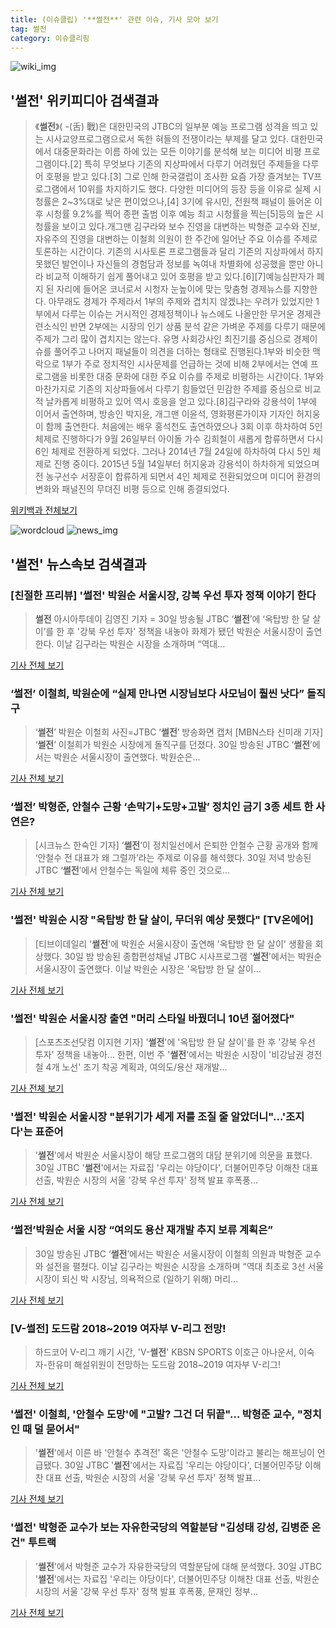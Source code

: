 ```yaml
---
title: (이슈클립) '**썰전**' 관련 이슈, 기사 모아 보기
tag: 썰전
category: 이슈클리핑
---
```

![wiki_img](https://user-images.githubusercontent.com/42597476/44503234-41136a80-a6d0-11e8-9071-6fc6418eafe4.png)
## **'**썰전**'** 위키피디아 검색결과
>《**썰전**》( -(舌) 戰)은 대한민국의 JTBC의 일부분 예능 프로그램 성격을 띄고 있는 시사교양프로그램으로서 독한 혀들의 전쟁이라는 부제를 달고 있다. 대한민국에서 대중문화라는 이름 하에 있는 모든 이야기를 분석해 보는 미디어 비평 프로그램이다.[2] 특히 무엇보다 기존의 지상파에서 다루기 어려웠던 주제들을 다루어 호평을 받고 있다.[3] 그로 인해 한국갤럽이 조사한 요즘 가장 즐겨보는 TV프로그램에서 10위를 차지하기도 했다. 다양한 미디어의 등장 등을 이유로 실제 시청률은 2~3%대로 낮은 편이었으나,[4] 3기에 유시민, 전원책 패널이 들어온 이후 시청률 9.2%를 찍어 종편 출범 이후 예능 최고 시청률을 찍는[5]등의 높은 시청률을 보이고 있다.개그맨 김구라와 보수 진영을 대변하는 박형준 교수와 진보, 자유주의 진영을 대변하는 이철희 의원이 한 주간에 일어난 주요 이슈를 주제로 토론하는 시간이다. 기존의 시사토론 프로그램들과 달리 기존의 지상파에서 하지 못했던 발언이나 자신들의 경험담과 정보를 녹여내 차별화에 성공했을 뿐만 아니라 비교적 이해하기 쉽게 풀어내고 있어 호평을 받고 있다.[6][7]예능심판자가 폐지 된 자리에 들어온 코너로서 시청자 눈높이에 맞는 맞춤형 경제뉴스를 지향한다. 아무래도 경제가 주제라서 1부의 주제와 겹치지 않겠냐는 우려가 있었지만 1부에서 다루는 이슈는 거시적인 경제정책이나 뉴스에도 나올만한 무거운 경제관련소식인 반면 2부에는 시장의 인기 상품 분석 같은 가벼운 주제를 다루기 때문에 주제가 그리 많이 겹치지는 않는다. 유명 사회강사인 최진기를 중심으로 경제이슈를 풀어주고 나머지 패널들이 의견을 더하는 형태로 진행된다.1부와 비슷한 맥락으로 1부가 주로 정치적인 시사문제를 언급하는 것에 비해 2부에서는 연예 프로그램을 비롯한 대중 문화에 대한 주요 이슈를 주제로 비평하는 시간이다. 1부와 마찬가지로 기존의 지상파들에서 다루기 힘들었던 민감한 주제를 중심으로 비교적 날카롭게 비평하고 있어 역시 호응을 얻고 있다.[8]김구라와 강용석이 1부에 이어서 출연하며, 방송인 박지윤, 개그맨 이윤석, 영화평론가이자 기자인 허지웅이 함께 출연한다. 처음에는 배우 홍석천도 출연하였으나 3회 이후 하차하여 5인 체제로 진행하다가 9월 26일부터 아이돌 가수 김희철이 새롭게 합류하면서 다시 6인 체제로 전환하게 되었다. 그러나 2014년 7월 24일에 하차하여 다시 5인 체제로 진행 중이다. 2015년 5월 14일부터 허지웅과 강용석이 하차하게 되었으며 전 농구선수 서장훈이 합류하게 되면서 4인 체제로 전환되었으며 미디어 환경의 변화와 패널진의 무뎌진 비평 등으로 인해 종결되었다.

<a href="https://ko.wikipedia.org/wiki/썰전" target="_blank">위키백과 전체보기</a>

![wordcloud](https://s3.ap-northeast-2.amazonaws.com/lyrics101-wordcloud/2018-08-31-1535643350.png)
![news_img](https://user-images.githubusercontent.com/42597476/44507050-1206f400-a6e4-11e8-8d98-7ffbfebb353f.png)
## **'**썰전**'** 뉴스속보 검색결과
### [친절한 프리뷰] '**썰전**' 박원순 서울시장, 강북 우선 투자 정책 이야기 한다

>**썰전** 아시아투데이 김영진 기자 = 30일 방송될 JTBC ‘**썰전**’에 ‘옥탑방 한 달 살이’를 한 후 '강북 우선 투자' 정책을 내놓아 화제가 됐던 박원순 서울시장이 출연한다. 이날 김구라는 박원순 시장을 소개하며 “역대...

<a href="http://www.asiatoday.co.kr/view.php?key=20180830001334244" target="_blank">기사 전체 보기</a>

### ‘**썰전**’ 이철희, 박원순에 “실제 만나면 시장님보다 사모님이 훨씬 낫다” 돌직구

>‘**썰전**’ 박원순 이철희 사진=JTBC ‘**썰전**’ 방송화면 캡처 [MBN스타 신미래 기자] ‘**썰전**’ 이철희가 박원순 시장에게 돌직구를 던졌다. 30일 방송된 JTBC ‘**썰전**’에서는 박원순 서울시장이 출연했다. 박원순은...

<a href="http://star.mbn.co.kr/view.php?year=2018&no=547808&refer=portal" target="_blank">기사 전체 보기</a>

### ‘**썰전**’ 박형준, 안철수 근황 ‘손막기+도망+고발’ 정치인 금기 3종 세트 한 사연은?

>[시크뉴스 한숙인 기자] ‘**썰전**’이 정치일선에서 은퇴한 안철수 근황 공개와 함께 ‘안철수 전 대표가 왜 그럴까’라는 주제로 이유를 해석했다. 30일 저녁 방송된 JTBC ‘**썰전**’에서 안철수는 독일에 체류 중인 것으로...

<a href="http://chicnews.mk.co.kr/article.php?aid=1535640837209213006" target="_blank">기사 전체 보기</a>

### '**썰전**' 박원순 시장 "옥탑방 한 달 살이, 무더위 예상 못했다" [TV온에어]

>[티브이데일리 '**썰전**'에 박원순 서울시장이 출연해 '옥탑방 한 달 살이' 생활을 회상했다. 30일 밤 방송된 종합편성채널 JTBC 시사프로그램 '**썰전**'에서는 박원순 서울시장이 출연했다. 이날 박원순 시장은 '옥탑방 한 달 살이...

<a href="http://tvdaily.asiae.co.kr/read.php3?aid=15356398511390303002" target="_blank">기사 전체 보기</a>

### '**썰전**' 박원순 서울시장 출연 "머리 스타일 바꿨더니 10년 젊어졌다"

>[스포츠조선닷컴 이지현 기자] '**썰전**'에 '옥탑방 한 달 살이'를 한 후 '강북 우선 투자' 정책을 내놓아... 한편, 이번 주 '**썰전**'에서는 박원순 시장이 '비강남권 경전철 4개 노선' 조기 착공 계획과, 여의도/용산 재개발...

<a href="http://sports.chosun.com/news/ntype.htm?id=201808310100285320021686&servicedate=20180830" target="_blank">기사 전체 보기</a>

### '**썰전**' 박원순 서울시장 "분위기가 세게 저를 조질 줄 알았더니"…'조지다'는 표준어

>'**썰전**'에서 박원순 서울시장이 해당 프로그램의 대담 분위기에 의문을 표했다. 30일 JTBC '**썰전**'에서는 자료집 '우리는 야당이다', 더불어민주당 이해찬 대표 선출, 박원순 시장의 서울 '강북 우선 투자' 정책 발표 후폭풍...

<a href="http://www.topstarnews.net/news/articleView.html?idxno=474098" target="_blank">기사 전체 보기</a>

### ‘**썰전**’박원순 서울 시장 “여의도 용산 재개발 추지 보류 계획은”

>30일 방송된 JTBC ‘**썰전**’에서는 박원순 서울시장이 이철희 의원과 박형준 교수와 설전을 펼쳤다. 이날 김구라는 박원순 시장을 소개하며 “역대 최초로 3선 서울시장이 되신 박 시장님, 의욕적으로 (일하기 위해) 머리...

<a href="http://www.kookje.co.kr/news2011/asp/newsbody.asp?code=0500&key=20180831.99099014419" target="_blank">기사 전체 보기</a>

### [V-**썰전**] 도드람 2018~2019 여자부 V-리그 전망!

>하드코어 V-리그 깨기 시간, 'V-**썰전**' KBSN SPORTS 이호근 아나운서, 이숙자-한유미 해설위원이 전망하는 도드람 2018~2019 여자부 V-리그!

<a href="http://sports.news.naver.com/volleyball/news/read.nhn?oid=352&aid=0000000700" target="_blank">기사 전체 보기</a>

### '**썰전**' 이철희, '안철수 도망'에 "고발? 그건 더 뒤끝"… 박형준 교수, "정치인 때 덜 묻어서" 

>'**썰전**'에서 이른 바 '안철수 추격전' 혹은 '안철수 도망'이라고 불리는 해프닝이 언급됐다. 30일 JTBC '**썰전**'에서는 자료집 '우리는 야당이다', 더불어민주당 이해찬 대표 선출, 박원순 시장의 서울 '강북 우선 투자' 정책 발표...

<a href="http://www.topstarnews.net/news/articleView.html?idxno=474093" target="_blank">기사 전체 보기</a>

### '**썰전**' 박형준 교수가 보는 자유한국당의 역할분담 "김성태 강성, 김병준 온건" 투트랙

>'**썰전**'에서 박형준 교수가 자유한국당의 역할분담에 대해 분석했다. 30일 JTBC '**썰전**'에서는 자료집 '우리는 야당이다', 더불어민주당 이해찬 대표 선출, 박원순 시장의 서울 '강북 우선 투자' 정책 발표 후폭풍, 문재인 정부...

<a href="http://www.topstarnews.net/news/articleView.html?idxno=474088" target="_blank">기사 전체 보기</a>


